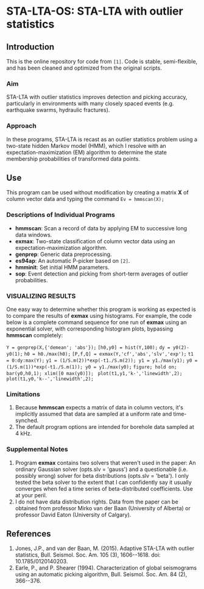 # STA-LTA-OS: STA-LTA with outlier statistics

## Introduction
This is the online repository for code from `[1]`. Code is stable, semi-flexible, and has been cleaned and optimized from the original scripts.

### Aim
STA-LTA with outlier statistics improves detection and picking accuracy, particularly in environments with many closely spaced events (e.g. earthquake swarms, hydraulic fractures). 

### Approach
In these programs, STA-LTA is recast as an outlier statistics problem using a two-state hidden Markov model (HMM), which I resolve with an expectation-maximization (EM) algorithm to determine the state membership probabilities of transformed data points.

## Use
This program can be used without modification by creating a matrix **X** of column vector data and typing the command 
`Ev = hmmscan(X);`

### Descriptions of Individual Programs
* **hmmscan**: Scan a record of data by applying EM to successive long data windows.
* **exmax**: Two-state classification of column vector data using an expectation-maximization algorithm. 
* **genprep**: Generic data preprocessing.
* **es94ap**: An automatic P-picker based on `[2]`. 
* **hmminit**: Set initial HMM parameters.
* **sop**: Event detection and picking from short-term averages of outlier probabilities.

### VISUALIZING RESULTS
One easy way to determine whether this program is working as expected is to compare the results of **exmax** using histograms. For example, the code below is a complete command sequence for one run of **exmax** using an exponential solver, with corresponding histogram plots, bypassing **hmmscan** completely:
 
 `Y = genprep(X,{'demean'; 'abs'});`
 `[h0,y0] = hist(Y,100);`
 `dy = y0(2)-y0(1);`
 `h0 = h0./max(h0);`
 `[P,f,Q] = exmax(Y,'cf','abs','slv','exp');`
 `t1 = 0:dy:max(Y);`
 `y1 = (1/S.m(2))*exp(-t1./S.m(2)); y1 = y1./max(y1);`
 `y0 = (1/S.m(1))*exp(-t1./S.m(1)); y0 = y1./max(y0);`
 `figure; hold on; bar(y0,h0,1); xlim([0 max(y0)]); `
 `plot(t1,y1,'k-','linewidth',2);`
 `plot(t1,y0,'k--','linewidth',2);`
 
### Limitations
1. Because **hmmscan** expects a matrix of data in column vectors, it's implicitly assumed that data are sampled at a uniform rate and time-synched.
2. The default program options are intended for borehole data sampled at 4 kHz.

### Supplemental Notes
1. Program **exmax** contains two solvers that weren't used in the paper: An ordinary Gaussian solver (opts.slv = 'gauss') and a questionable (i.e. possibly wrong) solver for beta distributions (opts.slv = 'beta'). I only tested the beta solver to the extent that I can confidently say it usually converges when fed a time series of beta-distributed coefficients. Use at your peril.
2. I do not have data distribution rights. Data from the paper can be obtained from professor Mirko van der Baan (University of Alberta) or professor David Eaton (University of Calgary).

## References
1. Jones, J.P., and van der Baan, M. (2015). Adaptive STA-LTA with outlier statistics, Bull. Seismol. Soc. Am.  105 (3), 1606--1618. doi: 10.1785/0120140203.
2. Earle, P., and P. Shearer (1994). Characterization of global seismograms using an automatic picking algorithm, Bull. Seismol. Soc. Am. 84 (2), 366--376.
